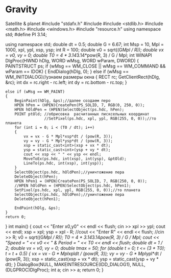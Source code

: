 # Gravity
Satellite &amp; planet
#include "stdafx.h"
#include <iostream>
#include <stdlib.h>
#include <math.h>
#include <windows.h>
#include "resource.h"
using namespace std;
#define PI 3.14;

using namespace std;
double dt = 0.5;
double  G = 6.67;
int Msp = 10, Mpl = 1000, xpl, ypl, xsp, ysp;
int R = 100;
double v0 = sqrt((G*Mpl / R));
double vx = v0, vy = 0;
double T0 = 4 * 3.14*3.14*pow(R, 3) / G / Mpl;
int WINAPI DlgProc(HWND hDlg, WORD wMsg, WORD wParam, DWORD)
{
	PAINTSTRUCT ps;
	if (wMsg == WM_CLOSE || wMsg == WM_COMMAND && wParam == IDOK)
	{
		EndDialog(hDlg, 0);
	}
	else if (wMsg == WM_INITDIALOG)//узнаем размеры окна
	{
		RECT rc;
		GetClientRect(hDlg, &rc);
		int dx = rc.right - rc.left;
		int dy = rc.bottom - rc.top;
	}

	else if (wMsg == WM_PAINT)
	{
		BeginPaint(hDlg, &ps);//далее создаем перо
		HPEN hPen = (HPEN)CreatePen(PS_SOLID, 7, RGB(0, 250, 0));
		HPEN hOldPen = (HPEN)SelectObject(ps.hdc, hPen);
		POINT ptOld; //обрисовка  расчитанных писксельных координат
					 //SetPixel(ps.hdc, xpl, ypl, RGB(255, 0, 0));//то планета
		for (int i = 0; i < (T0 / dt); i++)
		{
			vx = vx - G * Mpl*xsp*dt / (pow(R, 3));
			vy = vy - G * Mpl*ysp*dt / (pow(R, 3));
			xsp = static_cast<int>(xsp + vx * dt);
			ysp = static_cast<int>(ysp + vy * dt);
			cout << xsp << " " << ysp << endl;
			MoveToEx(ps.hdc, int(xsp), int(ysp), &ptOld);
			LineTo(ps.hdc, int(xsp), int(ysp));
		}
		SelectObject(ps.hdc, hOldPen);//уничтожение пера
		DeleteObject(hPen);
		HPEN hPen1 = (HPEN)CreatePen(PS_SOLID, 7, RGB(250, 0, 0));
		//HPEN hOldPen = (HPEN)SelectObject(ps.hdc, hPen1);
		SetPixel(ps.hdc, xpl, ypl, RGB(255, 0, 0));//то планета
		SelectObject(ps.hdc, hOldPen);//уничтожение пера
		DeleteObject(hPen1);

		EndPaint(hDlg, &ps);
	}
	return 0;
}
int main()
{
	cout << "Enter x0,y0" << endl << flush;
	cin >> xpl >> ypl;
	cout << endl;
	xsp = xpl;
	ysp = xpl - R;
	//cout << "Enter R" << endl << flush;
	//cin >> R;
	v0 = sqrt((G*Mpl / R));
	T0 = 4 * 3.14*3.14*pow(R, 3) / G / Mpl;
	cout << "Speed = " << v0 << " & Period = " << T0 << endl << flush;
	double dt = 1 / 2;
	double vx = v0, vy = 0;
	double tmax = 50;
	for (double t = 0; t <= (3 * T0); t = t + 0.5)
	{
		vx = vx - G * Mpl*xpl*dt / (pow(R, 3));
		vy = vy - G * Mpl*ypl*dt / (pow(R, 3));
		xsp = static_cast<int>(xsp + vx * dt);
		ysp = static_cast<int>(ysp + vy * dt);
	}
	DialogBox(NULL, MAKEINTRESOURCE(IDD_DIALOG1), NULL, (DLGPROC)DlgProc);
	int a;
	cin >> a;
	return 0;
}
